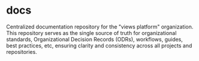 # docs
Centralized documentation repository for the "views platform" organization. This repository serves as the single source of truth for organizational standards, Organizational Decision Records (ODRs), workflows, guides, best practices, etc, ensuring clarity and consistency across all projects and repositories.

